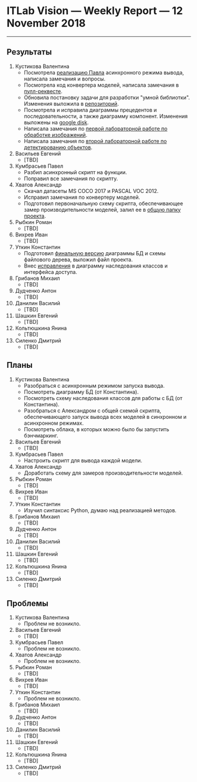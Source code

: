 ﻿# ITLab Vision — Weekly Report — 12 November 2018

----------------

## Результаты

  1. Кустикова Валентина
     - Посмотрела [реализацию Павла][inference-engine-async]
       асинхронного режима вывода, написала замечания и вопросы.
	 - Посмотрела код конвертера моделей, написала замечания
	   в [пулл-реквесте][converter].
	 - Обновила постановку задачи для разработки "умной библиотки".
       Изменения выложила в [репозиторий][openvino-smart-library-repo].
	 - Посмотрела и исправила диаграммы прецедентов и последовательности,
       а также диаграмму компонент. Изменения выложены на 
       [google disk][diagrams].
	 - Написала замечания по [первой лабораторной работе по обработке
       изображений][python-lab-imgproc].
	 - Написала замечания по [второй лабораторной работе по
       детектированию объектов][python-lab-detection].
  1. Васильев Евгений
     - [TBD]
  1. Кумбрасьев Павел
     - Разбил асинхронный скрипт на функции.
     - Поправил все замечания по скрипту.
  1. Хватов Александр
     - Скачал датасеты MS COCO 2017 и PASCAL VOC 2012.
     - Исправил замечания по конвертеру моделей.
     - Подготовил первоначальную схему скрипта, обеспечивающее замер производительности моделей, залил ее в [общую папку проекта][dl-benchmark-gdrive].
  1. Рыбкин Роман
     - [TBD]
  1. Вихрев Иван
     - [TBD]
  1. Уткин Константин
     - Подготовил [финальную версию][openvino-gdrive] диаграммы БД и схемы файлового дерева, выложил файл проекта.
     - Внес [исправления][openvino-gdrive] в диаграмму наследования классов и интерфейса доступа.
  1. Грибанов Михаил
     - [TBD]
  1. Дудченко Антон
     - [TBD]
  1. Данилин Василий
     - [TBD]
  1. Шашкин Евгений
     - [TBD]
  1. Кольтюшкина Янина
     - [TBD]
  1. Силенко Дмитрий
     - [TBD]

## Планы

  1. Кустикова Валентина
     - Разобраться с асинхронным режимом запуска вывода.
	 - Посмотреть диаграмму БД (от Константина).
	 - Посмотреть схему наследования классов для работы с БД
	   (от Константина).
	 - Разобраться с Александром с общей схемой скрипта,
	   обеспечивающего запуск вывода всех моделей в синхронном
	   и асинхронном режимах.
	 - Посмотреть облака, в которых можно было бы запустить
	   бэнчмаркинг.
  1. Васильев Евгений
     - [TBD]
  1. Кумбрасьев Павел
     - Настроить скрипт для вывода каждой модели.
  1. Хватов Александр
     - Доработать схему для замеров производительности моделей.
  1. Рыбкин Роман
     - [TBD]
  1. Вихрев Иван
     - [TBD]
  1. Уткин Константин
     - Изучил синтаксис Python, думаю над реализацией методов.
  1. Грибанов Михаил
     - [TBD]
  1. Дудченко Антон
     - [TBD]
  1. Данилин Василий
     - [TBD]
  1. Шашкин Евгений
     - [TBD]
  1. Кольтюшкина Янина
     - [TBD]
  1. Силенко Дмитрий
     - [TBD]
     

## Проблемы

  1. Кустикова Валентина
     - Проблем не возникло.
  1. Васильев Евгений
     - [TBD]
  1. Кумбрасьев Павел
     - Проблем не возникло.
  1. Хватов Александр
     - Проблем не возникло.
  1. Рыбкин Роман
     - [TBD]
  1. Вихрев Иван
     - [TBD]
  1. Уткин Константин
     - Проблем не возникло.
  1. Грибанов Михаил
     - [TBD]
  1. Дудченко Антон
     - [TBD]
  1. Данилин Василий
     - [TBD]
  1. Шашкин Евгений
     - [TBD]
  1. Кольтюшкина Янина
     - [TBD]
  1. Силенко Дмитрий
     - [TBD]


<!-- LINKS -->
[inference-engine-async]: https://github.com/itlab-vision/openvino-dl-benchmark/pull/3
[converter]: https://github.com/itlab-vision/openvino-dl-benchmark/pull/2
[openvino-smart-library-repo]: https://github.com/itlab-vision/openvino-smart-library
[diagrams]: https://drive.google.com/open?id=16XpSIUIOAAHyVgUwpj58Sp4UBJlI2B-r
[python-lab-imgproc]: https://github.com/IsinZ/OpenCV_lab1/pull/1
[python-lab-detection]: https://github.com/IsinZ/OpenCV_Lab2/pull/1
[openvino-gdrive]: https://drive.google.com/drive/folders/1TYyvUiU_d-_BnM_mYm5p-2dNk-co4UCw
[dl-benchmark-gdrive]: https://drive.google.com/drive/folders/164HF0kXxgN9BZ_sXqgMNlg2Y8pCk39TL
